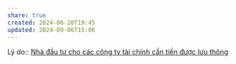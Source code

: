 ```yaml
---
share: true
created: 2024-06-20T19:45
updated: 2024-09-06T15:06
---
```

Lý do:: [Nhà đầu tư cho các công ty tài chính cần tiền được lưu thông](./Nh%C3%A0%20%C4%91%E1%BA%A7u%20t%C6%B0%20cho%20c%C3%A1c%20c%C3%B4ng%20ty%20t%C3%A0i%20ch%C3%ADnh%20c%E1%BA%A7n%20ti%E1%BB%81n%20%C4%91%C6%B0%E1%BB%A3c%20l%C6%B0u%20th%C3%B4ng.md)

